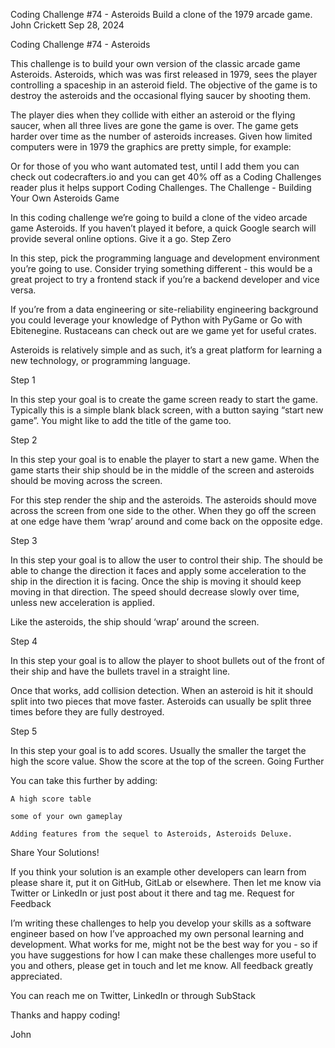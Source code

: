 Coding Challenge #74 - Asteroids
Build a clone of the 1979 arcade game.
John Crickett
Sep 28, 2024

Coding Challenge #74 - Asteroids

This challenge is to build your own version of the classic arcade game Asteroids. Asteroids, which was was first released in 1979, sees the player controlling a spaceship in an asteroid field. The objective of the game is to destroy the asteroids and the occasional flying saucer by shooting them.

The player dies when they collide with either an asteroid or the flying saucer, when all three lives are gone the game is over. The game gets harder over time as the number of asteroids increases. Given how limited computers were in 1979 the graphics are pretty simple, for example:

Or for those of you who want automated test, until I add them you can check out codecrafters.io and you can get 40% off as a Coding Challenges reader plus it helps support Coding Challenges.
The Challenge - Building Your Own Asteroids Game

In this coding challenge we’re going to build a clone of the video arcade game Asteroids. If you haven’t played it before, a quick Google search will provide several online options. Give it a go.
Step Zero

In this step, pick the programming language and development environment you’re going to use. Consider trying something different - this would be a great project to try a frontend stack if you’re a backend developer and vice versa.

If you’re from a data engineering or site-reliability engineering background you could leverage your knowledge of Python with PyGame or Go with Ebitenegine. Rustaceans can check out are we game yet for useful crates.

Asteroids is relatively simple and as such, it’s a great platform for learning a new technology, or programming language.

Step 1

In this step your goal is to create the game screen ready to start the game. Typically this is a simple blank black screen, with a button saying “start new game”. You might like to add the title of the game too.

Step 2

In this step your goal is to enable the player to start a new game. When the game starts their ship should be in the middle of the screen and asteroids should be moving across the screen.

For this step render the ship and the asteroids. The asteroids should move across the screen from one side to the other. When they go off the screen at one edge have them ‘wrap’ around and come back on the opposite edge.

Step 3

In this step your goal is to allow the user to control their ship. The should be able to change the direction it faces and apply some acceleration to the ship in the direction it is facing. Once the ship is moving it should keep moving in that direction. The speed should decrease slowly over time, unless new acceleration is applied.

Like the asteroids, the ship should ‘wrap’ around the screen.

Step 4

In this step your goal is to allow the player to shoot bullets out of the front of their ship and have the bullets travel in a straight line.

Once that works, add collision detection. When an asteroid is hit it should split into two pieces that move faster. Asteroids can usually be split three times before they are fully destroyed.

Step 5

In this step your goal is to add scores. Usually the smaller the target the high the score value. Show the score at the top of the screen.
Going Further

You can take this further by adding:

    A high score table

    some of your own gameplay

    Adding features from the sequel to Asteroids, Asteroids Deluxe.

Share Your Solutions!

If you think your solution is an example other developers can learn from please share it, put it on GitHub, GitLab or elsewhere. Then let me know via Twitter or LinkedIn or just post about it there and tag me.
Request for Feedback

I’m writing these challenges to help you develop your skills as a software engineer based on how I’ve approached my own personal learning and development. What works for me, might not be the best way for you - so if you have suggestions for how I can make these challenges more useful to you and others, please get in touch and let me know. All feedback greatly appreciated.

You can reach me on Twitter, LinkedIn or through SubStack

Thanks and happy coding!

John